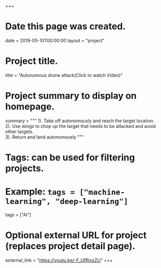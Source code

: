 +++
# Date this page was created.
date = 2019-05-10T00:00:00
layout = "project"

# Project title.
title = "Autonomous drone attack(Click to watch Video)"

# Project summary to display on homepage.
summary = """
 1).  Take off autonomously and reach the target location.<br>
 2).  Use wings to chop up the target that needs to be attacked and avoid other targets.<br>
 3).  Return and land autonomously
 """

# Tags: can be used for filtering projects.
# Example: `tags = ["machine-learning", "deep-learning"]`
tags = ["AI"]

# Optional external URL for project (replaces project detail page).
external_link = "https://youtu.be/-F_UfRjvzZU"
+++
